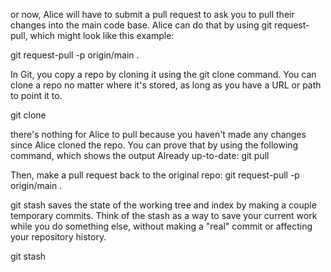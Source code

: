 or now, Alice will have to submit a pull request to ask you to pull their changes into the main code base. Alice can do that by using git request-pull, which might look like this example:

git request-pull -p origin/main .

In Git, you copy a repo by cloning it using the git clone command. You can clone a repo no matter where it's stored, as long as you have a URL or path to point it to.

git clone


there's nothing for Alice to pull because you haven't made any changes since Alice cloned the repo. You can prove that by using the following command, which shows the output Already up-to-date:
git pull

Then, make a pull request back to the original repo:
git request-pull -p origin/main .

git stash saves the state of the working tree and index by making a couple temporary commits. Think of the stash as a way to save your current work while you do something else, without making a "real" commit or affecting your repository history.

git stash

